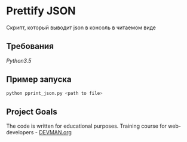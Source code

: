 # Prettify JSON

Скрипт, который выводит json в консоль в читаемом виде

## Требования

*Python3.5*

## Пример запуска

```sh
python pprint_json.py <path to file>
```

## Project Goals

The code is written for educational purposes. Training course for web-developers - [DEVMAN.org](https://devman.org)
